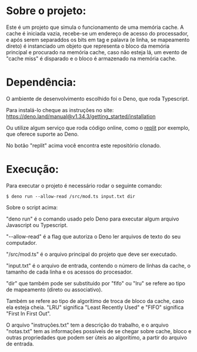 # Sobre o projeto:

Este é um projeto que simula o funcionamento de uma memória cache.
A cache é iniciada vazia, recebe-se um endereço de acesso do processador, e após serem separaddos os bits em tag e palavra (e linha, se mapeamento direto)
é instanciado um objeto que representa o bloco da memória principal e procurado na memória cache, caso não esteja lá, um evento de "cache miss" é disparado e o bloco é armazenado na memória cache.

# Dependência:

O ambiente de desenvolvimento escolhido foi o Deno, que roda Typescript.

Para instalá-lo cheque as instruções no site: https://deno.land/manual@v1.34.3/getting_started/installation

Ou utilize algum serviço que roda código online, como o [replit](https://replit.com/@PatrickMelo2/FAC2) por exemplo, que oferece suporte ao Deno.

No botão "replit" acima você encontra este repositório clonado.

# Execução:

Para executar o projeto é necessário rodar o seguinte comando:

```
$ deno run --allow-read /src/mod.ts input.txt dir
```
Sobre o script acima:

"deno run" é o comando usado pelo Deno para executar algum arquivo Javascript ou Typescript.

"--allow-read" é a flag que autoriza o Deno ler arquivos de texto do seu computador.

"/src/mod.ts" é o arquivo principal do projeto que deve ser executado.

"input.txt" é o arquivo de entrada, contendo o número de linhas da cache, o tamanho de cada linha e os acessos do procesador.

"dir" que também pode ser substituído por "fifo" ou "lru" se refere ao tipo de mapeamento (direto ou associativo).

Também se refere ao tipo de algorítimo de troca de bloco da cache, caso ela esteja cheia. "LRU" significa "Least Recently Used" e "FIFO" significa "First In First Out".

O arquivo "instruções.txt" tem a descrição do trabalho, e o arquivo "notas.txt" tem as informações possíveis de se chegar sobre cache, bloco e outras propriedades que podem ser úteis ao algorítimo, a partir do arquivo de entrada.
